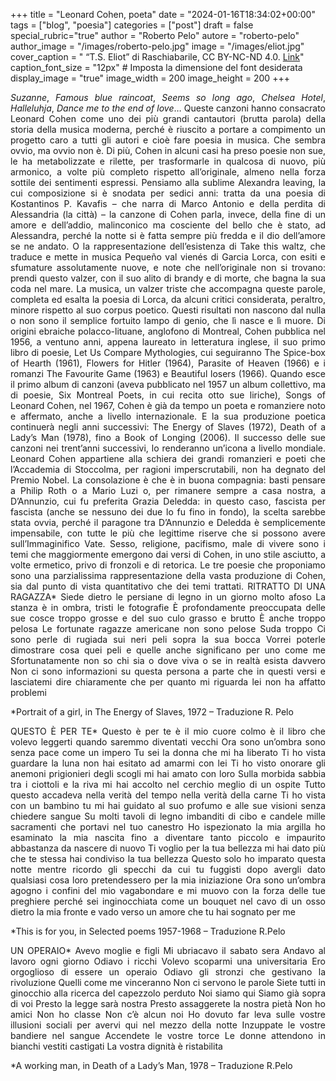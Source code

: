 +++
title = "Leonard Cohen, poeta"
date = "2024-01-16T18:34:02+00:00"
tags = ["blog", "poesia"]
categories = ["post"]
draft = false
special_rubric="true"
author = "Roberto Pelo"
autore = "roberto-pelo"
author_image = "/images/roberto-pelo.jpg"
image = "/images/eliot.jpg"
cover_caption = " <q>T.S. Eliot</q> di Raschiabarile, CC BY-NC-ND 4.0. [Link](https://deviantart.com/raschiabarile/art/T-S-Eliot-1007022566)"
caption_font_size = "12px"  # Imposta la dimensione del font desiderata
display_image = "true"
image_width = 200
image_height = 200
+++

<div style="text-align: justify">

*Suzanne*, *Famous blue raincoat*, *Seems so long ago*, *Chelsea Hotel*, *Halleluhja*, *Dance me to the end of love*… Queste canzoni hanno consacrato Leonard Cohen come uno dei più grandi cantautori (brutta parola) della storia della musica moderna, perché è riuscito a portare a compimento un progetto caro a tutti gli autori e cioè fare poesia in musica. Che sembra ovvio, ma ovvio non è. 
Di più, Cohen in alcuni casi ha preso poesie non sue, le ha metabolizzate e rilette, per trasformarle in qualcosa di nuovo, più armonico, a volte più completo rispetto all’originale, almeno nella forza sottile dei sentimenti espressi. Pensiamo alla sublime Alexandra leaving, la cui composizione si è snodata per sedici anni: tratta da una poesia di Kostantinos P. Kavafis – che narra di Marco Antonio e della perdita di Alessandria (la città) – la canzone di Cohen parla, invece, della fine di un amore e dell’addio, malinconico ma cosciente del bello che è stato, ad Alessandra, perché la notte si è fatta sempre più fredda e il dio dell’amore se ne andato. O la rappresentazione dell’esistenza di Take this waltz, che traduce e mette in musica Pequeño val vienés di Garcia Lorca, con esiti e sfumature assolutamente nuove, e note che nell’originale non si trovano: prendi questo valzer, con il suo alito di brandy e di morte, che bagna la sua coda nel mare. La musica, un valzer triste che accompagna queste parole, completa ed esalta la poesia di Lorca, da alcuni critici considerata, peraltro, minore rispetto al suo corpus poetico.
Questi risultati non nascono dal nulla o non sono il semplice fortuito lampo di genio, che lì nasce e lì muore. Di origini ebraiche polacco-lituane, anglofono di Montreal, Cohen pubblica nel 1956, a ventuno anni, appena laureato in letteratura inglese, il suo primo libro di poesie, Let Us Compare Mythologies, cui seguiranno The Spice-box of Hearth (1961), Flowers for Hitler (1964), Parasite of Heaven (1966) e i romanzi The Favourite Game (1963) e Beautiful losers (1966).
Quando esce il primo album di canzoni (aveva pubblicato nel 1957 un album collettivo, ma di poesie, Six Montreal Poets, in cui recita otto sue liriche), Songs of Leonard Cohen, nel 1967, Cohen è già da tempo un poeta e romanziere noto e affermato, anche a livello internazionale. E la sua produzione poetica continuerà negli anni successivi: The Energy of Slaves (1972), Death of a Lady’s Man (1978), fino a Book of Longing (2006). Il successo delle sue canzoni nei trent’anni successivi, lo renderanno un’icona a livello mondiale.
Leonard Cohen appartiene alla schiera dei grandi romanzieri e poeti che l’Accademia di Stoccolma, per ragioni imperscrutabili, non ha degnato del Premio Nobel. La consolazione è che è in buona compagnia: basti pensare a Philip Roth o a Mario Luzi o, per rimanere sempre a casa nostra, a D’Annunzio, cui fu preferita Grazia Deledda: in questo caso, fascista per fascista (anche se nessuno dei due lo fu fino in fondo), la scelta sarebbe stata ovvia, perché il paragone tra D’Annunzio e Deledda è semplicemente impensabile, con tutte le più che legittime riserve che si possono avere sull’Immaginifico Vate.
Sesso, religione, pacifismo, male di vivere sono i temi che maggiormente emergono dai versi di Cohen, in uno stile asciutto, a volte ermetico, privo di fronzoli e di retorica.
Le tre poesie che proponiamo sono una parzialissima rappresentazione della vasta produzione di Cohen, sia dal punto di vista quantitativo che dei temi trattati.
RITRATTO DI UNA RAGAZZA*
Siede dietro le persiane di legno
in un giorno molto afoso
La stanza è in ombra, tristi le fotografie
È profondamente preoccupata
delle sue cosce troppo grosse
e del suo culo grasso e brutto
È anche troppo pelosa
Le fortunate ragazze americane non sono pelose
Suda troppo
Ci sono perle di rugiada
sui neri peli sopra la sua bocca
Vorrei poterle dimostrare
cosa quei peli e quelle anche
significano per uno come me
Sfortunatamente non so chi sia
o dove viva
o se in realtà esista davvero
Non ci sono informazioni su questa persona
a parte che in questi versi
e lasciatemi dire chiaramente
che per quanto mi riguarda
lei non ha affatto problemi


*Portrait of a girl, in The Energy of Slaves, 1972 – Traduzione R. Pelo




QUESTO È PER TE*
Questo è per te
è il mio cuore colmo
è il libro che volevo leggerti
quando saremmo diventati vecchi
Ora sono un’ombra
sono senza pace come un impero
Tu sei la donna
che mi ha liberato
Ti ho vista guardare la luna
non hai esitato
ad amarmi con lei
Ti ho visto onorare gli anemoni
prigionieri degli scogli
mi hai amato con loro
Sulla morbida sabbia
tra i ciottoli e la riva
mi hai accolto nel cerchio
meglio di un ospite
Tutto questo accadeva
nella verità del tempo
nella verità della carne
Ti ho vista con un bambino
tu mi hai guidato al suo profumo
e alle sue visioni
senza chiedere sangue
Su molti tavoli di legno
imbanditi di cibo e candele
mille sacramenti
che portavi nel tuo canestro
Ho ispezionato la mia argilla
ho esaminato la mia nascita
fino a diventare tanto piccolo
e impaurito abbastanza
da nascere di nuovo
Ti voglio per la tua bellezza
mi hai dato più che te stessa
hai condiviso la tua bellezza
Questo solo ho imparato questa notte
mentre ricordo gli specchi
da cui tu fuggisti
dopo avergli dato
qualsiasi cosa loro pretendessero
per la mia iniziazione
Ora sono un’ombra
agogno i confini
del mio vagabondare
e mi muovo
con la forza delle tue preghiere
perché sei inginocchiata
come un bouquet
nel cavo di un osso
dietro la mia fronte
e vado verso un amore
che tu hai sognato per me

*This is for you, in Selected poems 1957-1968 – Traduzione R.Pelo



UN OPERAIO*
Avevo moglie e figli
Mi ubriacavo il sabato sera
Andavo al lavoro ogni giorno
Odiavo i ricchi
Volevo scoparmi una universitaria
Ero orgoglioso di essere un operaio
Odiavo gli stronzi
     che gestivano la rivoluzione
Quelli come me vinceranno
Non ci servono le parole
Siete tutti in ginocchio
    alla ricerca del capezzolo perduto
Noi siamo qui
Siamo già sopra di voi
Presto la legge sarà nostra
Presto assaggerete la nostra pietà
Non ho amici
Non ho classe
Non c’è alcun noi
Ho dovuto far leva sulle vostre illusioni sociali
    per avervi qui nel mezzo della notte
Inzuppate le vostre bandiere nel sangue
Accendete le vostre torce
Le donne attendono
    in bianchi vestiti castigati
La vostra dignità è ristabilita

*A working man, in Death of a Lady’s Man, 1978 – Traduzione R.Pelo
